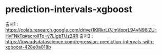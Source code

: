# prediction-intervals-xgboost

출처1 : https://colab.research.google.com/drive/1KlRkrLi7JmVpprL94vN96lZU-HyFNkTq#scrollTo=y7LIgbTUz2RR
출처2 : https://towardsdatascience.com/regression-prediction-intervals-with-xgboost-428e0a018b
